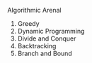 Algorithmic Arenal

1. Greedy
2. Dynamic Programming
3. Divide and Conquer
4. Backtracking
5. Branch and Bound

